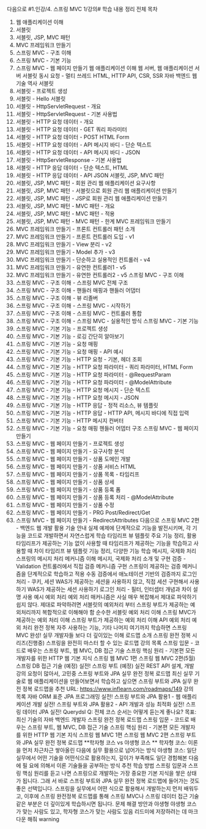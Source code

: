 다음으로
#1.인강/4. 스프링 MVC 1/강의#
학습 내용 정리
전체 목차
1. 웹 애플리케이션 이해
2. 서블릿
3. 서블릿, JSP, MVC 패턴
4. MVC 프레임워크 만들기
5. 스프링 MVC - 구조 이해
6. 스프링 MVC - 기본 기능
7. 스프링 MVC - 웹 페이지 만들기
웹 애플리케이션 이해
웹 서버, 웹 애플리케이션 서버
서블릿
동시 요청 - 멀티 쓰레드
HTML, HTTP API, CSR, SSR
자바 백엔드 웹 기술 역사
서블릿
2. 서블릿 - 프로젝트 생성
2. 서블릿 - Hello 서블릿
2. 서블릿 - HttpServletRequest - 개요
2. 서블릿 - HttpServletRequest - 기본 사용법
2. 서블릿 - HTTP 요청 데이터 - 개요
2. 서블릿 - HTTP 요청 데이터 - GET 쿼리 파라미터
2. 서블릿 - HTTP 요청 데이터 - POST HTML Form
2. 서블릿 - HTTP 요청 데이터 - API 메시지 바디 - 단순 텍스트
2. 서블릿 - HTTP 요청 데이터 - API 메시지 바디 - JSON
2. 서블릿 - HttpServletResponse - 기본 사용법
2. 서블릿 - HTTP 응답 데이터 - 단순 텍스트, HTML
2. 서블릿 - HTTP 응답 데이터 - API JSON
서블릿, JSP, MVC 패턴
3. 서블릿, JSP, MVC 패턴 - 회원 관리 웹 애플리케이션 요구사항
3. 서블릿, JSP, MVC 패턴 - 서블릿으로 회원 관리 웹 애플리케이션 만들기
3. 서블릿, JSP, MVC 패턴 - JSP로 회원 관리 웹 애플리케이션 만들기
3. 서블릿, JSP, MVC 패턴 - MVC 패턴 - 개요
3. 서블릿, JSP, MVC 패턴 - MVC 패턴 - 적용
3. 서블릿, JSP, MVC 패턴 - MVC 패턴 - 한계
MVC 프레임워크 만들기
4. MVC 프레임워크 만들기 - 프론트 컨트롤러 패턴 소개
4. MVC 프레임워크 만들기 - 프론트 컨트롤러 도입 - v1
4. MVC 프레임워크 만들기 - View 분리 - v2
4. MVC 프레임워크 만들기 - Model 추가 - v3
4. MVC 프레임워크 만들기 - 단순하고 실용적인 컨트롤러 - v4
4. MVC 프레임워크 만들기 - 유연한 컨트롤러1 - v5
4. MVC 프레임워크 만들기 - 유연한 컨트롤러2 - v5
스프링 MVC - 구조 이해
5. 스프링 MVC - 구조 이해 - 스프링 MVC 전체 구조
5. 스프링 MVC - 구조 이해 - 핸들러 매핑과 핸들러 어댑터
5. 스프링 MVC - 구조 이해 - 뷰 리졸버
5. 스프링 MVC - 구조 이해 - 스프링 MVC - 시작하기
5. 스프링 MVC - 구조 이해 - 스프링 MVC - 컨트롤러 통합
5. 스프링 MVC - 구조 이해 - 스프링 MVC - 실용적인 방식
스프링 MVC - 기본 기능
6. 스프링 MVC - 기본 기능 - 프로젝트 생성
6. 스프링 MVC - 기본 기능 - 로깅 간단히 알아보기
6. 스프링 MVC - 기본 기능 - 요청 매핑
6. 스프링 MVC - 기본 기능 - 요청 매핑 - API 예시
6. 스프링 MVC - 기본 기능 - HTTP 요청 - 기본, 헤더 조회
6. 스프링 MVC - 기본 기능 - HTTP 요청 파라미터 - 쿼리 파라미터, HTML Form
6. 스프링 MVC - 기본 기능 - HTTP 요청 파라미터 - @RequestParam
6. 스프링 MVC - 기본 기능 - HTTP 요청 파라미터 - @ModelAttribute
6. 스프링 MVC - 기본 기능 - HTTP 요청 메시지 - 단순 텍스트
6. 스프링 MVC - 기본 기능 - HTTP 요청 메시지 - JSON
6. 스프링 MVC - 기본 기능 - HTTP 응답 - 정적 리소스, 뷰 템플릿
6. 스프링 MVC - 기본 기능 - HTTP 응답 - HTTP API, 메시지 바디에 직접 입력
6. 스프링 MVC - 기본 기능 - HTTP 메시지 컨버터
6. 스프링 MVC - 기본 기능 - 요청 매핑 헨들러 어뎁터 구조
스프링 MVC - 웹 페이지 만들기
7. 스프링 MVC - 웹 페이지 만들기 - 프로젝트 생성
7. 스프링 MVC - 웹 페이지 만들기 - 요구사항 분석
7. 스프링 MVC - 웹 페이지 만들기 - 상품 도메인 개발
7. 스프링 MVC - 웹 페이지 만들기 - 상품 서비스 HTML
7. 스프링 MVC - 웹 페이지 만들기 - 상품 목록 - 타임리프
7. 스프링 MVC - 웹 페이지 만들기 - 상품 상세
7. 스프링 MVC - 웹 페이지 만들기 - 상품 등록 폼
7. 스프링 MVC - 웹 페이지 만들기 - 상품 등록 처리 - @ModelAttribute
7. 스프링 MVC - 웹 페이지 만들기 - 상품 수정
7. 스프링 MVC - 웹 페이지 만들기 - PRG Post/Redirect/Get 
7. 스프링 MVC - 웹 페이지 만들기 - RedirectAttributes
다음으로
스프링 MVC 2편 - 백엔드 웹 개발 활용 기술 안내
실제 예제에 단계적으로 기능을 발전시키며, 각 기능을 코드로 개발하면서 자연스럽게 학습
타임리프 뷰 템플릿 주요 기능 정리, 활용
타임리프가 제공하는 기능 없이 사용할 때
타임리프가 제공하는 기능을 학습하고 사용할 때 차이
타임리프 뷰 템플릿 기능 정리, 다양한 기능 학습
메시지, 국제화 처리
스프링의 메시지 처리 메커니즘 이해
메시지, 국제화 처리 소개 및 구현
검증 - Validation
컨트롤러에서 직접 검증 메커니즘 구현
스프링이 제공하는 검증 메커니즘을 단계적으로 학습하고 적용
수동 검증에서 애노테이션 기반의 검증까지
로그인 처리 - 쿠키, 세션
WAS가 제공하는 세션을 사용하지 않고, 직접 세션 구현해서 사용하기
WAS가 제공하는 세션 사용하기
로그인 처리 - 필터, 인터셉터
개념과 차이 설명
사용 예시
예외 처리
예외 처리 매커니즘은 사실 매우 복잡해서 제대로 파악하기 쉽지 않다.
제대로 파악하려면 서블릿의 예외처리 부터 스프링 부트가 제공하는 예외처리까지 복합적으로 이해해야 함
순수한 서블릿 예외 처리 이해
스프링 MVC가 제공하는 예외 처리 이해
스프링 부트가 제공하는 예외 처리 이해
API 예외 처리
예외 처리 완전 정복
자주 사용하는 기능, 기타
나머지
여기까지 학습하면 스프링 MVC 완성!
실무 개발자들 보다 더 깊이있는 이해
로드맵 소개
스프링 완전 정복 시리즈(진행중)
스프링을 완전히 마스터 할 수 있는 로드맵
강의 목록
스프링 입문 - 코드로 배우는 스프링 부트, 웹 MVC, DB 접근 기술
스프링 핵심 원리 - 기본편
모든 개발자를 위한 HTTP 웹 기본 지식
스프링 웹 MVC 1편
스프링 웹 MVC 2편(5월)
스프링 DB 접근 기술 (예정)
실전! 스프링 부트 (예정)
실전 REST API 설계, 개발 강의 요청이 많아서, 고민중
스프링 부트와 JPA 실무 완전 정복 로드맵
최신 실무 기술로 웹 애플리케이션을 만들어보면서 학습하고 싶으면 스프링 부트와 JPA 실무 완전 정복 로드맵을 추천
URL: https://www.inflearn.com/roadmaps/149
강의 목록
자바 ORM 표준 JPA 프로그래밍
실전! 스프링 부트와 JPA 활용1 - 웹 애플리케이션 개발
실전! 스프링 부트와 JPA 활용2 - API 개발과 성능 최적화
실전! 스프링 데이터 JPA
실전! Querydsl
Q: 전체 코스 순서는 어떻게 듣는게 좋나요?
목표: 최신 기술의 자바 백엔드 개발자
스프링 완전 정복 로드맵
스프링 입문 - 코드로 배우는 스프링 부트, 웹 MVC, DB 접근 기술
스프링 핵심 원리 - 기본편
모든 개발자를 위한 HTTP 웹 기본 지식
스프링 웹 MVC 1편
스프링 웹 MVC 2편
스프링 부트와 JPA 실무 완전 정복 로드맵
**학자형 코스 vs 야생형 코스
**
학자형 코스: 이론을 먼저 차근차근 쌓아올린 다음에 실무 활용으로 넘어가는 방식
야생형 코스: 일단 실무에서 어떤 기술을 어떤식으로 활용하는지, 깊이가 부족해도 일단 경험해본 다음에 필
요에 의해서 이론 기술들을 공부하는 방식
추천 학습 방법
스프링 입문과 스프링 핵심 원리를 듣고 나면 스프링으로 개발하는 가장 중요한 기본 지식을 쌓은 상태가 됩니다. 그래
서 바로 스프링 부트와 JPA 실무 완전 정복 로드맵에 들어가는 것도 좋은 선택입니다. 스프링을 실무에서 어떤 식으로
활용해서 개발하는지 먼저 배워두고, 이후에 스프링 완전정복 로드맵를 통해 스프링 MVC나 스프링 데이터 접근 기술
같은 부분은 더 깊이있게 학습하시면 됩니다.
문제 해결 방안과 야생형
야생형 코스가 맞는 사람도 있고, 학자형 코스가 맞는 사람도 있음
리드미에 저장하려는 데 마크다운 해줘
warning
